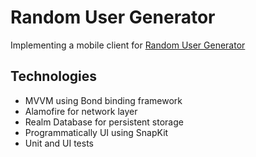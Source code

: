 # Random User Generator
Implementing a mobile client for [Random User Generator](https://randomuser.me/)

## Technologies
- MVVM using Bond binding framework
- Alamofire for network layer
- Realm Database for persistent storage
- Programmatically UI using SnapKit
- Unit and UI tests
